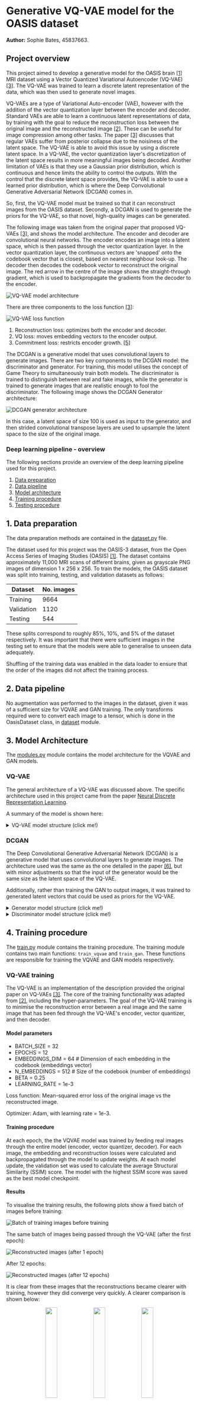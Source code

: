 # Generative VQ-VAE model for the OASIS dataset
**Author:** Sophie Bates, 45837663.

## Project overview

This project aimed to develop a generative model for the OASIS brain [[1]](#references) MRI dataset using a Vector Quantized Variational Autoencoder (VQ-VAE) [[3]](#references). The VQ-VAE was trained to learn a discrete latent representation of the data, which was then used to generate novel images.

VQ-VAEs are a type of Variational Auto-encoder (VAE), however with the addition of the vector quantization layer between the encoder and decoder. Standard VAEs are able to learn a continuous latent representations of data, by training with the goal to reduce the reconstruction loss between the original image and the reconstructed image [[2]](#references). These can be useful for image compression among other tasks. The paper [[3]](#references) discusses that regular VAEs suffer from posterior collapse due to the noisiness of the latent space. The VQ-VAE is able to avoid this issue by using a discrete latent space. In a VQ-VAE, the vector quantization layer's discretization of the latent space  results in more meaningful images being decoded. Another limitation of VAEs is that they use a Gaussian prior distribution, which is continuous and hence limits the ability to control the outputs. With the control that the discrete latent space provides, the VQ-VAE is able to use a learned prior distribution, which is where the Deep Convolutional Generative Adversarial Network (DCGAN) comes in.

So, first, the VQ-VAE model must be trained so that it can reconstruct images from the OASIS dataset. Secondly, a DCGAN is used to generate the priors for the VQ-VAE, so that novel, high-quality images can be generated. 

The following image was taken from the original paper that proposed VQ-VAEs [[3]](#references), and shows the model architecture. The encoder and decoder are convolutional neural networks. The encoder encodes an image into a latent space, which is then passed through the vector quantization layer. In the vector quantization layer, the continuous vectors are 'snapped' onto the codebook vector that is closest, based on nearest neighbour look-up. The decoder then decodes the codebook vector to reconstruct the original image. The red arrow in the centre of the image shows the straight-through gradient, which is used to backpropagate the gradients from the decoder to the encoder.

![VQ-VAE model architecture](resources/vqvae-architecture.png)

There are three components to the loss function [[3]](#references):

![VQ-VAE loss function](resources/vqvae-loss.png)

1. Reconstruction loss: optimizes both the encoder and decoder. 
1. VQ loss: moves embedding vectors to the encoder output. 
1. Commitment loss: restricts encoder growth. [[5]](#references)

The DCGAN is a generative model that uses convolutional layers to generate images. There are two key components to the DCGAN model: the discriminator and generator. For training, this model utilises the concept of Game Theory to simultaneously train both models. The discriminator is trained to distinguish between real and fake images, while the generator is trained to generate images that are realistic enough to fool the discriminator. The following image shows the DCGAN Generator architecture:

![DCGAN generator architecture](resources/dcgan-architecture.png)

In this case, a latent space of size 100 is used as input to the generator, and then strided convolutional transpose layers are used to upsample the latent space to the size of the original image.

### Deep learning pipeline - overview

The following sections provide an overview of the deep learning pipeline used for this project.

1. [Data preparation](#1-data-preparation)
1. [Data pipeline](#2-data-pipeline)
1. [Model architecture](#3-model-architecture)
1. [Training procedure](#4-training-procedure)
1. [Testing procedure](#5-testing-procedure)

## 1. Data preparation

The data preparation methods are contained in the [dataset.py](dataset.py) file.

The dataset used for this project was the OASIS-3 dataset, from the Open Access Series of Imaging Studies (OASIS) [[1]](https://www.oasis-brains.org/). The dataset contains approximately 11,000 MRI scans of different brains, given as grayscale PNG images of dimension 1 x 256 x 256. To train the models, the OASIS dataset was split into training, testing, and validation datasets as follows:

| Dataset | No. images |
|---|---|
| Training | 9664 |
| Validation | 1120 |
| Testing | 544


These splits correspond to roughly 85%, 10%, and 5% of the dataset respectively. It was important that there were sufficient images in the testing set to ensure that the models were able to generalise to unseen data adequately. 

Shuffling of the training data was enabled in the data loader to ensure that the order of the images did not affect the training process. 

## 2. Data pipeline

No augmentation was performed to the images in the dataset, given it was of a sufficient size for VQVAE and GAN training. The only transforms required were to convert each image to a tensor, which is done in the OasisDataset class, in [dataset](dataset.py) module.

## 3. Model Architecture

The [modules.py](modules.py) module contains the model architecture for the VQVAE and GAN models.

### VQ-VAE 

The general architecture of a VQ-VAE was discussed above. The specific architecture used in this project came from the paper [Neural Discrete Representation Learning](https://arxiv.org/pdf/1711.00937.pdf). 

A summary of the model is shown here:

<details>
<summary>VQ-VAE model structure (click me!)</summary>
<br>
<pre>
VQVAE(
  (encoder): Encoder(
    (layers): Sequential(
      (0): Conv2d(1, 64, kernel_size=(4, 4), stride=(2, 2), padding=(1, 1))
      (1): ReLU(inplace=True)
      (2): Conv2d(64, 128, kernel_size=(4, 4), stride=(2, 2), padding=(1, 1))
      (3): ResidualBlock(
        (_residual_block): Sequential(
          (0): ReLU()
          (1): Conv2d(128, 32, kernel_size=(3, 3), stride=(1, 1), padding=(1, 1), bias=False)
          (2): ReLU()
          (3): Conv2d(32, 128, kernel_size=(1, 1), stride=(1, 1), bias=False)
        )
      )
      (4): ResidualBlock(
        (_residual_block): Sequential(
          (0): ReLU()
          (1): Conv2d(128, 32, kernel_size=(3, 3), stride=(1, 1), padding=(1, 1), bias=False)
          (2): ReLU()
          (3): Conv2d(32, 128, kernel_size=(1, 1), stride=(1, 1), bias=False)
        )
      )
    )
  )
  (conv1): Conv2d(128, 64, kernel_size=(1, 1), stride=(1, 1))
  (vector_quantizer): VectorQuantizer(
    (embedding): Embedding(512, 64)
  )
  (decoder): Decoder(
    (layers): Sequential(
      (0): Conv2d(64, 128, kernel_size=(3, 3), stride=(1, 1), padding=(1, 1))
      (1): ResidualBlock(
        (_residual_block): Sequential(
          (0): ReLU()
          (1): Conv2d(128, 32, kernel_size=(3, 3), stride=(1, 1), padding=(1, 1), bias=False)
          (2): ReLU()
          (3): Conv2d(32, 128, kernel_size=(1, 1), stride=(1, 1), bias=False)
        )
      )
      (2): ResidualBlock(
        (_residual_block): Sequential(
          (0): ReLU()
          (1): Conv2d(128, 32, kernel_size=(3, 3), stride=(1, 1), padding=(1, 1), bias=False)
          (2): ReLU()
          (3): Conv2d(32, 128, kernel_size=(1, 1), stride=(1, 1), bias=False)
        )
      )
      (3): ConvTranspose2d(128, 64, kernel_size=(4, 4), stride=(2, 2), padding=(1, 1))
      (4): ReLU(inplace=True)
      (5): ConvTranspose2d(64, 1, kernel_size=(4, 4), stride=(2, 2), padding=(1, 1))
    )
  )
)
</pre>
</details>

### DCGAN

The Deep Convolutional Generative Adversarial Network (DCGAN) is a generative model that uses convolutional layers to generate images. The architecture used was the same as the one detailed in the paper [[6]](#references), but with minor adjustments so that the input of the generator would be the same size as the latent space of the VQ-VAE.

Additionally, rather than training the GAN to output images, it was trained to generated latent vectors that could be used as priors for the VQ-VAE.

<details>
<summary>Generator model structure (click me!)</summary>
<br>
<pre>
Generator(
  (net): Sequential(
    (0): Sequential(
      (0): ConvTranspose2d(128, 512, kernel_size=(4, 4), stride=(1, 1), bias=False)
      (1): BatchNorm2d(512, eps=1e-05, momentum=0.1, affine=True, track_running_stats=True)
      (2): LeakyReLU(negative_slope=0.2, inplace=True)
    )
    (1): Sequential(
      (0): ConvTranspose2d(512, 256, kernel_size=(4, 4), stride=(2, 2), padding=(1, 1), bias=False)
      (1): BatchNorm2d(256, eps=1e-05, momentum=0.1, affine=True, track_running_stats=True)
      (2): LeakyReLU(negative_slope=0.2, inplace=True)
    )
    (2): Sequential(
      (0): ConvTranspose2d(256, 128, kernel_size=(4, 4), stride=(2, 2), padding=(1, 1), bias=False)
      (1): BatchNorm2d(128, eps=1e-05, momentum=0.1, affine=True, track_running_stats=True)
      (2): LeakyReLU(negative_slope=0.2, inplace=True)
    )
    (3): Sequential(
      (0): ConvTranspose2d(128, 64, kernel_size=(4, 4), stride=(2, 2), padding=(1, 1), bias=False)
      (1): BatchNorm2d(64, eps=1e-05, momentum=0.1, affine=True, track_running_stats=True)
      (2): LeakyReLU(negative_slope=0.2, inplace=True)
    )
    (4): ConvTranspose2d(64, 64, kernel_size=(4, 4), stride=(2, 2), padding=(1, 1), bias=False)
    (5): Tanh()
  )
)
</pre>
</details>


<details>
<summary>Discriminator model structure (click me!)</summary>
<br>
<pre>
Discriminator(
  (net): Sequential(
    (0): Sequential(
      (0): Conv2d(64, 32, kernel_size=(4, 4), stride=(2, 2), padding=(1, 1), bias=False)
      (1): BatchNorm2d(32, eps=1e-05, momentum=0.1, affine=True, track_running_stats=True)
      (2): LeakyReLU(negative_slope=0.2, inplace=True)
    )
    (1): Sequential(
      (0): Conv2d(32, 64, kernel_size=(4, 4), stride=(2, 2), padding=(1, 1), bias=False)
      (1): BatchNorm2d(64, eps=1e-05, momentum=0.1, affine=True, track_running_stats=True)
      (2): LeakyReLU(negative_slope=0.2, inplace=True)
    )
    (2): Sequential(
      (0): Conv2d(64, 128, kernel_size=(4, 4), stride=(2, 2), padding=(1, 1), bias=False)
      (1): BatchNorm2d(128, eps=1e-05, momentum=0.1, affine=True, track_running_stats=True)
      (2): LeakyReLU(negative_slope=0.2, inplace=True)
    )
    (3): Sequential(
      (0): Conv2d(128, 256, kernel_size=(4, 4), stride=(2, 2), padding=(1, 1), bias=False)
      (1): BatchNorm2d(256, eps=1e-05, momentum=0.1, affine=True, track_running_stats=True)
      (2): LeakyReLU(negative_slope=0.2, inplace=True)
    )
    (4): Conv2d(256, 1, kernel_size=(4, 4), stride=(1, 1), bias=False)
    (5): Flatten(start_dim=1, end_dim=-1)
    (6): Sigmoid()
  )
)
</pre>
</details>




## 4. Training procedure
<!-- Hyper-parameters etc.  -->

The [train.py](train.py) module contains the training procedure. The training module contains two main functions: `train_vqvae` and `train_gan`. These functions are responsible for training the VQVAE and GAN models respectively.

### VQ-VAE training

The VQ-VAE is an implementation of the description provided the original paper on VQ-VAEs [[3]](#references). The core of the training functionality was adapted from [[2]](#references), including the hyper-parameters. The goal of the VQ-VAE training is to minimise the reconstruction error between a real image and the same image that has been fed through the VQ-VAE's encoder, vector quantizer, and then decoder.

#### Model parameters
* BATCH_SIZE = 32
* EPOCHS = 12
* EMBEDDINGS_DIM = 64  # Dimension of each embedding in the codebook (embeddings vector)
* N_EMBEDDINGS = 512  # Size of the codebook (number of embeddings)
* BETA = 0.25
* LEARNING_RATE = 1e-3

Loss function: Mean-squared error loss of the original image vs the reconstructed image. 

Optimizer: Adam, with learning rate = 1e-3. 

#### Training procedure
At each epoch, the the VQVAE model was trained by feeding real images through the entire model (encoder, vector quantizer, decoder). For each image, the embedding and reconstruction losses were calculated and backpropagated through the model to update weights. At each model update, the validation set was used to calculate the average Structural Similarity (SSIM) score. The model with the highest SSIM score was saved as the best model checkpoint.

#### Results
To visualise the training results, the following plots show a fixed batch of images before training:

![Batch of training images before training](resources/train_vqvae/epoch_0.png)

The same batch of images being passed through the VQ-VAE (after the first epoch):

![Reconstructed images (after 1 epoch)](resources/train_vqvae/epoch_1.png)

After 12 epochs:

![Reconstructed images (after 12 epochs)](resources/train_vqvae/epoch_12.png)

It is clear from these images that the reconstructions became clearer with training, however they did converge very quickly. A clearer comparison is shown below:

<p align="center">
  <img src="resources/train_vqvae/epoch_0_single.png" width="25%" />
  <img src="resources/train_vqvae/epoch_1_single.png" width="25%" /> 
  <img src="resources/train_vqvae/epoch_12_single.png" width="25%" />
</p>

The following images show a single image comparison of the input image -> codebook embedding representation of the image -> and decoded reconstruction from the codebook:

<p align="center">
    <img src="resources/codebook_comparison.png" width="25%" />
    <img src="resources/codebook.png" width="25%" /> 
    <img src="resources/decoded.png" width="25%" />
</p>

For each epoch, the training reconstruction losses were calculated and plotted. Additionally, the average Structural Similarity (SSIM) loss was calculated over the entire validation set for each iteration of the model. The epoch with the highest average SSIM was epoch 12, with the following results:

```bash
Epoch: 12
Training loss: 0.0019006850286571939
Validation avg. SSIM loss: 0.8407445546841268
Max SSIM loss: 0.8716488444340117
Min SSIM loss: 0.7713548554737547
```

The plots below show the training SSIM scores and reconstruction losses for each epoch:

<p align="center">
    <img src="resources/train_vqvae/train_ssim_scores.png" width="49%" />
    <img src="resources/train_vqvae/train_recon_losses.png" width="49%" /> 
</p>

### DCGAN training

The goal of this step is to train a DCGAN model that can generate the priors for the VQ-VAE. 

#### Model parameters
* LEARNING_RATE = 2e-4
* BATCH_SIZE = 32
* EPOCHS = 25

Loss function: binary cross entropy loss.

Optimizer: Adam, with betas = (0.5, 0.999)

#### Training procedure

The traing procedure for the DCGAN model was adapted from the [DCGAN tutorial](https://pytorch.org/tutorials/beginner/dcgan_faces_tutorial.html) provided by PyTorch. In general, training a DCGAN employs elements from Game Theory to simultaneously train both the discriminator and generator models. At each epoch, the following steps are performed over each batch in the training set:
1. A batch of real images are fed through the discriminator, and the loss is calculated. 
1. Using a randomly sampled latent, the generator produces a batch of fake images.
1. The generated fake images are fed through the discriminator, and the loss is calculated. 
	1. The discriminator loss for each training step is the sum of the loss for the real and fake images: `log(D(x)) + log(1 - D(G(z)))`, where `D(x)` is the discriminator output for the real image, and `D(G(z))` is the discriminator output for the fake image.
	1. The generator loss for each training step is just the loss of the fake images: `log(D(G(z)))`. 
1. The losses for each model is backpropagated through the model, and the parameters are updated.

#### Results

The following plot shows the loss results from training the DCGAN model. The loss for the discriminator and generator are shown in blue and orange respectively. There were issues during the DCGAN training whereby the discriminator loss was overpowering the generator. This resulted in the following plot of training losses after 25 epochs, whereby the Generator failed to stabilise and kept increasing. 

![DCGAN training losses](resources/train_vqvae/gan_losses.png)

The following sample images are from epochs 0, 1, and 2 of the GAN training (generator output):

<p align="center">
  <!-- <figure> -->
    <!-- <figcaption style="max-width: 100%;">Figure 1: Before and after encoding and reconstruction.</figcaption> -->
    <img src="resources/train_vqvae/gan_epoch_0.png" width="25%" />
    <img src="resources/train_vqvae/gan_epoch_1.png" width="25%" /> 
    <img src="resources/train_vqvae/gan_epoch_2.png" width="25%" />   <!-- </figure> -->
</p>

It is clear that the Generator comes close to beginning to stablise by the third image, but is then overpowered by the Discriminator training. With more time, I would love to continue adjusting the model to fix this issue.


## 5. Testing procedure
The [predict.py](predict.py) module contains the script for model evaluation, which calculates the Structural Similarity (SSIM) metrics over all training data. It loads in and evaluates any VQVAE model checkpoint. 

### VQ-VAE Results

The output from the evaluations were as follows:

```
SSIM mean: 0.7041
Min SSIM score: 0.5730
Max SSIM score: 0.7698
Number of images with SSIM >= 0.6: 535, 98.35%.
```

The plot of the SSIM scores is shown below:

![SSIM scores](resources/test_vqvae/test_ssim_scores.png)

The highest SSIM score, 0.7698, was observed for the following image:

<p align="center">
  <!-- <figure> -->
    <!-- <figcaption style="max-width: 100%;">Figure 1: Before and after encoding and reconstruction.</figcaption> -->
    <img src="resources/test_vqvae/best_recon_before.png" width="25%" />
    <img src="resources/test_vqvae/best_recon.png" width="25%" /> 
  <!-- </figure> -->
</p>


The lowest SSIM score, 0.5730, was observed for the following image:

<p align="center">
	<img src="resources/test_vqvae/worst_recon_before.png" width="25%" />
	<img src="resources/test_vqvae/worst_recon.png" width="25%" /> 
</p>

Overall, the SSIM scores were quite high, with 535 out of the 544 images (98.35%) in the dataset being above the miniminum threshold of 0.6. This indicates that the VQ-VAE model was able to reconstruct the images with a high degree of accuracy. Also, importantly, these scores showed that the model has decent generalisability and isn't overfitting, being similar to the training and validation SSIM scores. 

## References
* [1] OASIS brain MRI dataset: https://www.oasis-brains.org/
* [2] VQ-VAEs: Neural Discrete Representation Learning: https://www.youtube.com/watch?v=VZFVUrYcig0.
* [3] Paper: *Neural Discrete Representation Learning*, Aaron van den Oord, Oriol Vinyals, Koray Kavukcuoglu, 2017. https://arxiv.org/abs/1711.00937
* [4] DCGAN tutorial by Pytorch: https://pytorch.org/tutorials/beginner/dcgan_faces_tutorial.html.
* [5] https://medium.com/analytics-vidhya/an-overview-on-vq-vae-learning-discrete-representation-space-8b7e56cc6337
* [6] Paper: *Unsupervised Representation Learning with Deep Convolutional Generative Adversarial Networks*, https://arxiv.org/pdf/1511.06434.pdf.
* [Sonnet VQ-VAE implementation](https://github.com/google-deepmind/sonnet/blob/v1/sonnet/examples/vqvae_example.ipynb)

